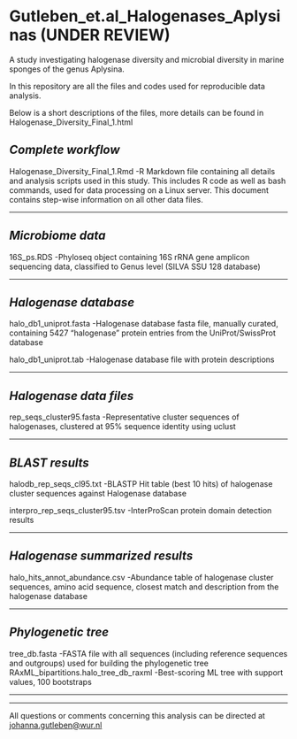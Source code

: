 # Gutleben_et.al_Halogenases_Aplysinas (UNDER REVIEW)
A study investigating halogenase diversity and  microbial diversity in marine sponges of the genus Aplysina.

In this repository are all the files and codes used for reproducible data analysis.

Below is a short descriptions of the files, more details can be found in Halogenase_Diversity_Final_1.html

*Complete workflow* 
---
Halogenase_Diversity_Final_1.Rmd -R Markdown file containing all details and analysis scripts used in this study. This includes R code as well as bash commands, used for data processing on a Linux server. This document contains step-wise information on all other data files.


---

*Microbiome data* 
---
16S_ps.RDS                        -Phyloseq object containing 16S rRNA gene amplicon sequencing data, classified to Genus level (SILVA SSU 128 database) 

---

*Halogenase database*  
--- 
halo_db1_uniprot.fasta            -Halogenase database fasta file, manually curated, containing 5427 “halogenase” protein entries from the UniProt/SwissProt database

halo_db1_uniprot.tab              -Halogenase database file with protein descriptions

--- 

*Halogenase data files*
--- 
rep_seqs_cluster95.fasta          -Representative cluster sequences of halogenases, clustered at 95% sequence identity using uclust

---
*BLAST results*
---
halodb_rep_seqs_cl95.txt          -BLASTP Hit table (best 10 hits) of halogenase cluster sequences against Halogenase database

interpro_rep_seqs_cluster95.tsv   -InterProScan protein domain detection results

---

*Halogenase summarized results* 
---
halo_hits_annot_abundance.csv     -Abundance table of halogenase cluster sequences, amino acid sequence, closest match and description from the halogenase database

---

*Phylogenetic tree* 
---
tree_db.fasta                     -FASTA file with all sequences (including reference sequences and outgroups) used for building the phylogenetic tree
RAxML_bipartitions.halo_tree_db_raxml -Best-scoring ML tree with support values, 100 bootstraps

---
------
All questions or comments concerning this analysis can be directed at johanna.gutleben@wur.nl

